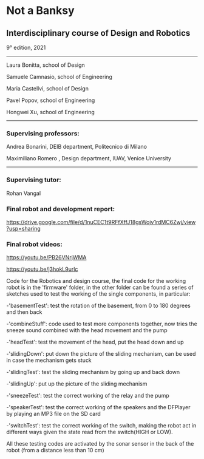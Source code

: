 # Not a Banksy

## Interdisciplinary course of Design and Robotics
9° edition, 2021

---
Laura Bonitta, school of Design

Samuele Camnasio, school of Engineering

Maria Castellvi, school of Design

Pavel Popov, school of Engineering

Hongwei Xu, school of Engineering

---

### Supervising professors:

Andrea Bonarini, DEIB department, Politecnico di Milano

Maximiliano Romero , Design department, IUAV, Venice University

---

### Supervising tutor:

Rohan Vangal

### Final robot and development report:

https://drive.google.com/file/d/1nuCEC1t9RFfXffJ18gsWojv1rdMC6Zwj/view?usp=sharing

### Final robot videos:

https://youtu.be/PB26VNrjWMA

https://youtu.be/j3hokL9urlc



Code for the Robotics and design course, the final code for the working robot is in the 'firmware' folder, in the other folder can be found a series of sketches used to test the working of the single components, in particular:

-'basementTest': test the rotation of the basement, from 0 to 180 degrees and then back

-'combineStuff': code used to test more components together, now tries the sneeze sound combined with the head movement and the pump

-'headTest': test the movement of the head, put the head down and up

-'slidingDown': put down the picture of the sliding mechanism, can be used in case the mechanism gets stuck 

-'slidingTest': test the sliding mechanism by going up and back down 

-'slidingUp': put up the picture of the sliding mechanism

-'sneezeTest': test the correct working of the relay and the pump

-'speakerTest': test the correct working of the speakers and the DFPlayer by playing an MP3 file on the SD card

-'switchTest': test the correct working of the switch, making the robot act in different ways given the state read from the switch(HIGH or LOW).

All these testing codes are activated by the sonar sensor in the back of the robot (from a distance less than 10 cm)
